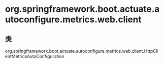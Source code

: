 # org.springframework.boot.actuate.autoconfigure.metrics.web.client

## 类

org.springframework.boot.actuate.autoconfigure.metrics.web.client.HttpClientMetricsAutoConfiguration





